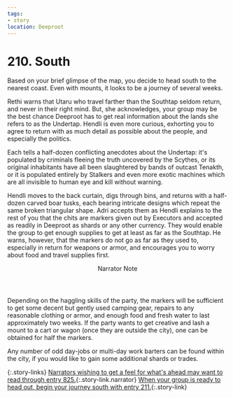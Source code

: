 ```yaml
---
tags:
- story
location: Deeproot
---
```


# 210. South

Based on your brief glimpse of the map, you decide to head south to the nearest coast.
Even with mounts, it looks to be a journey of several weeks.

Rethi warns that Utaru who travel farther than the Southtap seldom return, and never in their right mind.
But, she acknowledges, your group may be the best chance Deeproot has to get real information about the lands she refers to as the Undertap.
Hendli is even more curious, exhorting you to agree to return with as much detail as possible about the people, and especially the politics.

Each tells a half-dozen conflicting anecdotes about the Undertap: it's populated by criminals fleeing the truth uncovered by the Scythes, or its original inhabitants have all been slaughtered by bands of outcast Tenakth, or it is populated entirely by Stalkers and even more exotic machines which are all invisible to human eye and kill without warning.

Hendli moves to the back curtain, digs through bins, and returns with a half-dozen carved boar tusks, each bearing intricate designs which repeat the same broken triangular shape.
Adri accepts them as Hendli explains to the rest of you that the chits are markers given out by Executors and accepted as readily in Deeproot as shards or any other currency.
They would enable the group to get enough supplies to get at least as far as the Southtap.
He warns, however, that the markers do not go as far as they used to, especially in return for weapons or armor, and encourages you to worry about food and travel supplies first.

<aside class="narrator-note">
<header>Narrator Note</header>
Depending on the haggling skills of the party, the markers will be sufficient to get some decent but gently used camping gear, repairs to any reasonable clothing or armor, and enough food and fresh water to last approximately two weeks.
If the party wants to get creative and lash a mount to a cart or wagon (once they are outside the city), one can be obtained for half the markers.
</aside>

Any number of odd day-jobs or multi-day work barters can be found within the city, if you would like to gain some additional shards or trades.

{:.story-links}
[Narrators wishing to get a feel for what's ahead may want to read through entry 825.](826-act2-south.md){:.story-link.narrator}
[When your group is ready to head out, begin your journey south with entry 211.](211-road-to-southtap.md){:.story-link}
